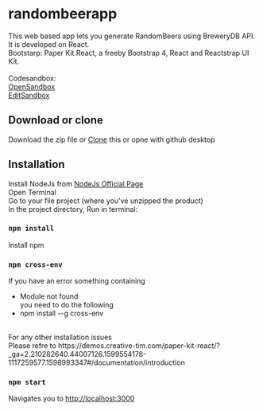 # randombeerapp
This web based app lets you generate RandomBeers using BreweryDB API. It is developed on React. 
<br>
Bootstarp: Paper Kit React, a freeby Bootstrap 4, React and Reactstrap UI Kit.
<br><br>
Codesandbox:
<br>
[OpenSandbox](https://e2048.sse.codesandbox.io/) 
<br>
[EditSandbox](https://codesandbox.io/s/currying-snow-e2048)


## Download or clone
Download the zip file or [Clone](https://github.com/thekuldeepjoshi/randombeerapp.git) this or opne with github desktop


## Installation
Install NodeJs from [NodeJs Official Page](https://nodejs.org/en/)
<br>
Open Terminal
<br>
Go to your file project (where you've unzipped the product)
<br>
In the project directory, Run in terminal:

### `npm install`

Install npm

### `npm cross-env`
If you have an error something containing
* Module not found <br> you need to do the following
* npm install --g cross-env

<br>
For any other installation issues <br>
Please refre to https://demos.creative-tim.com/paper-kit-react/?_ga=2.210282640.44007126.1599554178-1117259577.1598993347#/documentation/introduction

### `npm start`
Navigates you to [http://localhost:3000](http://localhost:3000)




